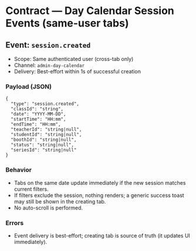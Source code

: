 # Contract — Day Calendar Session Events (same-user tabs)

## Event: `session.created`

- Scope: Same authenticated user (cross-tab only)
- Channel: `admin-day-calendar`
- Delivery: Best-effort within 1s of successful creation

### Payload (JSON)

```
{
  "type": "session.created",
  "classId": "string",
  "date": "YYYY-MM-DD",
  "startTime": "HH:mm",
  "endTime": "HH:mm",
  "teacherId": "string|null",
  "studentId": "string|null",
  "boothId": "string|null",
  "status": "string|null",
  "seriesId": "string|null"
}
```

### Behavior

- Tabs on the same date update immediately if the new session matches current filters.
- If filters exclude the session, nothing renders; a generic success toast may still be shown in the creating tab.
- No auto-scroll is performed.

### Errors

- Event delivery is best-effort; creating tab is source of truth (it updates UI immediately).
